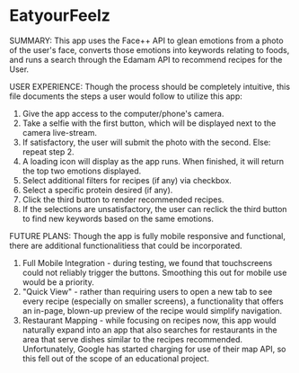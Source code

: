 # EatyourFeelz
SUMMARY: 
This app uses the Face++ API to glean emotions from a photo of the user's face, converts those emotions into keywords relating to foods, and runs a search through the Edamam API to recommend recipes for the User.

USER EXPERIENCE: 
Though the process should be completely intuitive, this file documents the steps a user would follow to utilize this app:
1. Give the app access to the computer/phone's camera.
2. Take a selfie with the first button, which will be displayed next to the camera live-stream.
3. If satisfactory, the user will submit the photo with the second. Else: repeat step 2.
4. A loading icon will display as the app runs. When finished, it will return the top two emotions displayed.
5. Select additional filters for recipes (if any) via checkbox.
6. Select a specific protein desired (if any).
7. Click the third button to render recommended recipes.
8. If the selections are unsatisfactory, the user can reclick the third button to find new keywords based on the same emotions. 

FUTURE PLANS:
Though the app is fully mobile responsive and functional, there are additional functionalitiess that could be incorporated.
1. Full Mobile Integration - during testing, we found that touchscreens could not reliably trigger the buttons. Smoothing this out for mobile use would be a priority.
2. "Quick View" - rather than requiring users to open a new tab to see every recipe (especially on smaller screens), a functionality that offers an in-page, blown-up preview of the recipe would simplify navigation.
3. Restaurant Mapping - while focusing on recipes now, this app would naturally expand into an app that also searches for restaurants in the area that serve dishes similar to the recipes recommended. Unfortunately, Google has started charging for use of their map API, so this fell out of the scope of an educational project.

